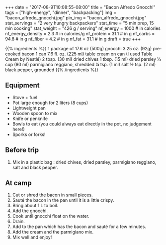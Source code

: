 +++
date = "2017-08-9T10:08:55-08:00"
title = "Bacon Alfredo Gnocchi"
tags = ["high-energy", "dinner", "backpacking"]
img = "bacon_alfredo_gnocchi.jpg"
pin_img = "bacon_alfredo_gnocchi.jpg"
stat_servings = "2 very hungry backpackers"
stat_time = "5 min prep, 15 min cooking"
stat_weight = "426 g / serving"
nf_energy = 1000 # in calories
nf_energy_density = 2.3 # in calories/g
nf_protein = 31.1 # in g
nf_carbs = 94.8 # in g
nf_fiber = 4.2 # in g
nf_fat = 31.1 # in g
draft = true
+++

{{% ingredients %}}
1 package of 17.6 oz (500g) gnocchi
3.25 oz. (92g) pre-cooked bacon
1 can 7.6 fl. oz. (225 ml) table cream on can (I used Table Cream by Nestlé)
2 tbsp. (30 ml) dried chives
1 tbsp. (15 ml) dried parsley
⅓ cup (80 ml) parmigiano reggiano, shredded
¼ tsp. (1 ml) salt
½ tsp. (2 ml) black pepper, grounded
{{% /ingredients %}}

## Equipment
- Stove + fuel
- Pot large enough for 2 liters (8 cups)
- Lightweight pan
- Wooden spoon to mix
- Knife or penknife
- Bowls to eat (you could always eat directly in the pot, no judgement here!)
- Sporks or forks!
 
## Before trip
1. Mix in a plastic bag : dried chives, dried parsley, parmigiano reggiano, salt and black pepper.
 
## At camp
1. Cut or shred the bacon in small pieces.
1. Sauté the bacon in the pan until it is a little crispy.
1. Bring about 1 L to boil.
1. Add the gnocchi. 
1. Cook until gnocchi float on the water.
1. Drain.
1. Add to the pan which has the bacon and sauté for a few minutes.
1. Add the cream and the parmigiano mix.
1. Mix well and enjoy!


